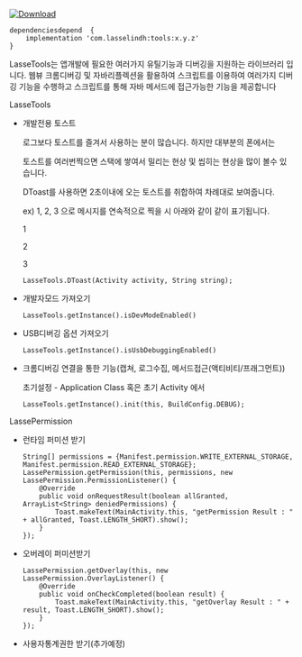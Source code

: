 
[ ![Download](https://api.bintray.com/packages/hanjuwan/maven/tools/images/download.svg) ](https://bintray.com/hanjuwan/maven/tools/_latestVersion)
``` 
dependenciesdepend  {
    implementation 'com.lasselindh:tools:x.y.z'
}
```

LasseTools는 앱개발에 필요한 여러가지 유틸기능과 디버깅을 지원하는 라이브러리 입니다.
웹뷰 크롬디버깅 및 자바리플렉션을 활용하여 스크립트를 이용하여 
여러가지 디버깅 기능을 수행하고 스크립트를 통해 자바 메서드에 접근가능한 기능을 제공합니다

LasseTools


- 개발전용 토스트

  로그보다 토스트를 즐겨서 사용하는 분이 많습니다. 하지만 대부분의 폰에서는
  
  토스트를 여러번찍으면 스택에 쌓여서 밀리는 현상 및 씹히는 현상을 많이 볼수 있습니다.
  
  DToast를 사용하면 2초이내에 오는 토스트를 취합하여 차례대로 보여줍니다. 
  
  ex) 1, 2, 3 으로 메시지를 연속적으로 찍을 시 아래와 같이 같이 표기됩니다.
  
  1
  
  2
  
  3 
  
  ```
  LasseTools.DToast(Activity activity, String string);
  ```
- 개발자모드 가져오기
  ```
  LasseTools.getInstance().isDevModeEnabled()
  ```
- USB디버깅 옵션 가져오기
  ```
  LasseTools.getInstance().isUsbDebuggingEnabled()
  ```
- 크롬디버깅 연결을 통한 기능(캡쳐, 로그수집, 메서드접근(액티비티/프래그먼트))

  초기설정 - Application Class 혹은 초기 Activity 에서 
  ```
  LasseTools.getInstance().init(this, BuildConfig.DEBUG);
  ```


LassePermission
- 런타임 퍼미션 받기

  ```
  String[] permissions = {Manifest.permission.WRITE_EXTERNAL_STORAGE, Manifest.permission.READ_EXTERNAL_STORAGE};
  LassePermission.getPermission(this, permissions, new LassePermission.PermissionListener() {
      @Override
      public void onRequestResult(boolean allGranted, ArrayList<String> deniedPermissions) {
          Toast.makeText(MainActivity.this, "getPermission Result : " + allGranted, Toast.LENGTH_SHORT).show();  
      }
  });
  ```
  
- 오버레이 퍼미션받기

  ```
  LassePermission.getOverlay(this, new LassePermission.OverlayListener() {
      @Override
      public void onCheckCompleted(boolean result) {
          Toast.makeText(MainActivity.this, "getOverlay Result : " + result, Toast.LENGTH_SHORT).show();
      }
  });
  ```
  
- 사용자통계권한 받기(추가예정)
